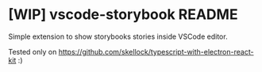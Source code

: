 # [WIP] vscode-storybook README

Simple extension to show storybooks stories inside VSCode editor.

Tested only on https://github.com/skellock/typescript-with-electron-react-kit :)

